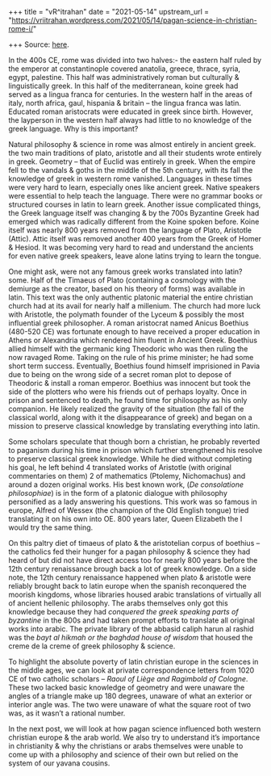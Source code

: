 +++
title = "vR^itrahan"
date = "2021-05-14"
upstream_url = "https://vriitrahan.wordpress.com/2021/05/14/pagan-science-in-christian-rome-i/"

+++
Source: [here](https://vriitrahan.wordpress.com/2021/05/14/pagan-science-in-christian-rome-i/).

In the 400s CE, rome was divided into two halves:- the eastern half
ruled by the emperor at constantinople covered anatolia, greece, thrace,
syria, egypt, palestine. This half was administratively roman but
culturally & linguistically greek. In this half of the mediterranean,
koine greek had served as a lingua franca for centuries. In the western
half in the areas of italy, north africa, gaul, hispania & britain – the
lingua franca was latin. Educated roman aristocrats were educated in
greek since birth. However, the layperson in the western half always had
little to no knowledge of the greek language. Why is this important?  
  
Natural philosophy & science in rome was almost entirely in ancient
greek. the two main traditions of plato, aristotle and all their
students wrote entirely in greek. Geometry – that of Euclid was entirely
in greek. When the empire fell to the vandals & goths in the middle of
the 5th century, with its fall the knowledge of greek in western rome
vanished. Languages in these times were very hard to learn, especially
ones like ancient greek. Native speakers were essential to help teach
the language. There were no grammar books or structured courses in latin
to learn greek. Another issue complicated things, the Greek language
itself was changing & by the 700s Byzantine Greek had emerged which was
radically different from the Koine spoken before. Koine itself was
nearly 800 years removed from the language of Plato, Aristotle (Attic).
Attic itself was removed another 400 years from the Greek of Homer &
Hesiod. It was becoming very hard to read and understand the ancients
for even native greek speakers, leave alone latins trying to learn the
tongue.

One might ask, were not any famous greek works translated into latin?
some. Half of the Timaeus of Plato (containing a cosmology with the
demiurge as the creator, based on his theory of forms) was available in
latin. This text was the only authentic platonic material the entire
christian church had at its avail for nearly half a millenium. The
church had more luck with Aristotle, the polymath founder of the Lyceum
& possibly the most influential greek philosopher. A roman aristocrat
named Anicus Boethius (480-520 CE) was fortunate enough to have received
a proper education in Athens or Alexandria which rendered him fluent in
Ancient Greek. Boethius allied himself with the germanic king Theodoric
who was then ruling the now ravaged Rome. Taking on the rule of his
prime minister; he had some short term success. Eventually, Boethius
found himself imprisioned in Pavia due to being on the wrong side of a
secret roman plot to depose of Theodoric & install a roman emperor.
Boethius was innocent but took the side of the plotters who were his
friends out of perhaps loyalty. Once in prison and sentenced to death,
he found time for philosophy as his only companion. He likely realized
the gravity of the situation (the fall of the classical world, along
with it the disappearance of greek) and began on a mission to preserve
classical knowledge by translating everything into latin.

Some scholars speculate that though born a christian, he probably
reverted to paganism during his time in prison which further
strengthened his resolve to preserve classical greek knowledge. While he
died without completing his goal, he left behind 4 translated works of
Aristotle (with original commentaries on them) 2 of mathematics
(Ptolemy, Nichomachus) and around a dozen original works. His best known
work, (*De consolatione philosophiae*) is in the form of a platonic
dialogue with philosophy personified as a lady answering his questions.
This work was so famous in europe, Alfred of Wessex (the champion of the
Old English tongue) tried translating it on his own into OE. 800 years
later, Queen Elizabeth the I would try the same thing.

On this paltry diet of timaeus of plato & the aristotelian corpus of
boethius – the catholics fed their hunger for a pagan philosophy &
science they had heard of but did not have direct access too for nearly
800 years before the 12th century renaissance brough back a lot of greek
knowledge. On a side note, the 12th century renaissance happened when
plato & aristotle were reliably brought back to latin europe when the
spanish reconquered the moorish kingdoms, whose libraries housed arabic
translations of virtually all of ancient hellenic philosophy. The arabs
themselves only got this knowledge because they had *conquered the greek
speaking parts of byzantine* in the 800s and had taken prompt efforts to
translate all original works into arabic. The private library of the
abbasid caliph harun al rashid was the *bayt al hikmah or the baghdad
house of wisdom* that housed the creme de la creme of greek philosophy &
science.  
  
To highlight the absolute poverty of latin christian europe in the
sciences in the middle ages, we can look at private correspondence
letters from 1020 CE of two catholic scholars – *Raoul of Liège and
Ragimbold of Cologne*. These two lacked basic knowledge of geometry and
were unaware the angles of a triangle make up 180 degrees, unaware of
what an exterior or interior angle was. The two were unaware of what the
square root of two was, as it wasn’t a rational number.

In the next post, we will look at how pagan science influenced both
western christian europe & the arab world. We also try to understand
it’s importance in christianity & why the christians or arabs themselves
were unable to come up with a philosophy and science of their own but
relied on the system of our yavana cousins.

